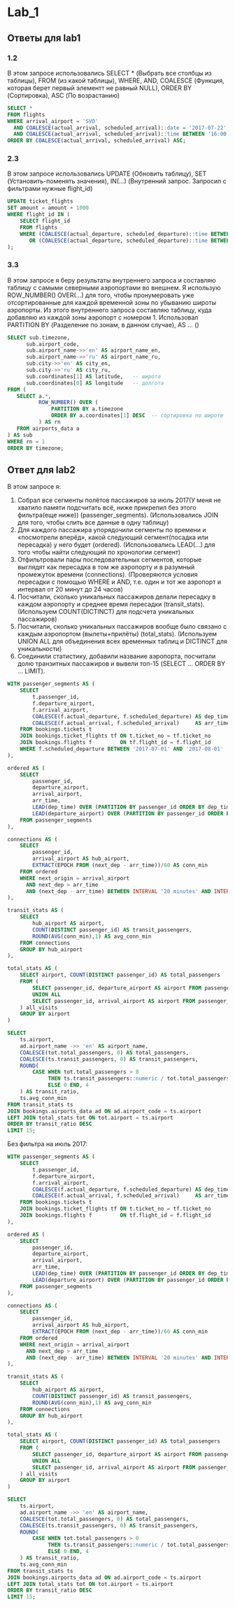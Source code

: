 # Lab_1
## Ответы для lab1
### 1.2
В этом запросе использовались SELECT * (Выбрать все столбцы из таблицы), FROM (из какой таблицы), WHERE, AND, COALESCE (Функция, которая берет первый элементт не равный NULL), ORDER BY (Сортировка), ASC (По возрастанию)
``` sql
SELECT *
FROM flights
WHERE arrival_airport = 'SVO'
  AND COALESCE(actual_arrival, scheduled_arrival)::date = '2017-07-22'
  AND COALESCE(actual_arrival, scheduled_arrival)::time BETWEEN '16:00' AND '19:00'
ORDER BY COALESCE(actual_arrival, scheduled_arrival) ASC;
```
### 2.3
В этом запросе использовались UPDATE (Обновить таблицу), SET (Установить-поменять значения), IN(...) (Внутренний запрос. Запросил с фильтрами нужные flight_id)
``` sql
UPDATE ticket_flights
SET amount = amount + 1000
WHERE flight_id IN (
    SELECT flight_id
    FROM flights
    WHERE (COALESCE(actual_departure, scheduled_departure)::time BETWEEN '07:00' AND '10:00')
       OR (COALESCE(actual_departure, scheduled_departure)::time BETWEEN '17:00' AND '20:00')
);
```
### 3.3
В этом запросе я беру результаты внутреннего запроса и составляю таблицу с самыми северными аэропортами во внешнем. Я использую ROW_NUMBER() OVER(...) для того, чтобы пронумеровать уже отсортированные для каждой временной зоны по убыванию широты аэропорты. Из этого внутреннего запроса составляю таблицу, куда добавляю из каждой зоны аэропорт с номером 1. Использовал PARTITION BY (Разделение по зонам, в данном случае), AS ... ()
 ``` sql
SELECT sub.timezone,
       sub.airport_code,
       sub.airport_name->>'en' AS airport_name_en,
       sub.airport_name->>'ru' AS airport_name_ru,
       sub.city->>'en' AS city_en,
       sub.city->>'ru' AS city_ru,
       sub.coordinates[1] AS latitude,   -- широта
       sub.coordinates[0] AS longitude   -- долгота
FROM (
    SELECT a.*,
           ROW_NUMBER() OVER (
               PARTITION BY a.timezone 
               ORDER BY a.coordinates[1] DESC  -- сортировка по широте
           ) AS rn
    FROM airports_data a
) AS sub
WHERE rn = 1
ORDER BY timezone;
```
## Ответ для lab2
В этом запросе я:
1.  Cобрал все сегменты полётов пассажиров за июль 2017(У меня не хватило памяти подсчитать всё, ниже прикрепил без этого фильтра(еще ниже)) (passenger_segments). (Использовались JOIN для того, чтобы слить все данные в одну таблицу)
2.	Для каждого пассажира упорядочили сегменты по времени и «посмотрели вперёд», какой следующий сегмент(посадка или пересадка) у него будет (ordered). (Использовались LEAD(...) для того чтобы найти следующий по хронологии сегмент)
3.	Отфильтровали пары последовательных сегментов, которые выглядят как пересадка в том же аэропорту и в разумный промежуток времени (connections). (Проверяются условия пересадки с помощью WHERE и AND, т.е. один и тот же аэропорт и интервал от 20 минут до 24 часов)
4.	Посчитали, сколько уникальных пассажиров делали пересадку в каждом аэропорту и среднее время пересадки (transit_stats). (Используем COUNT(DICTINCT) для подсчета уникальных пассажиров)
5.	Посчитали, сколько уникальных пассажиров вообще было связано с каждым аэропортом (вылеты+прилёты) (total_stats). (Используем UNION ALL для объединения всех временных таблиц и DICTINCT для уникальности)
6.	Соединили статистику, добавили название аэропорта, посчитали долю транзитных пассажиров и вывели топ-15 (SELECT ... ORDER BY ... LIMIT).
``` sql
WITH passenger_segments AS (
    SELECT
        t.passenger_id,
        f.departure_airport,
        f.arrival_airport,
        COALESCE(f.actual_departure, f.scheduled_departure) AS dep_time,
        COALESCE(f.actual_arrival, f.scheduled_arrival)     AS arr_time
    FROM bookings.tickets t
    JOIN bookings.ticket_flights tf ON t.ticket_no = tf.ticket_no
    JOIN bookings.flights f         ON tf.flight_id = f.flight_id
    WHERE f.scheduled_departure BETWEEN '2017-07-01' AND '2017-08-01'
),

ordered AS (
    SELECT
        passenger_id,
        departure_airport,
        arrival_airport,
        arr_time,
        LEAD(dep_time) OVER (PARTITION BY passenger_id ORDER BY dep_time) AS next_dep,
        LEAD(departure_airport) OVER (PARTITION BY passenger_id ORDER BY dep_time) AS next_origin
    FROM passenger_segments
),

connections AS (
    SELECT
        passenger_id,
        arrival_airport AS hub_airport,
        EXTRACT(EPOCH FROM (next_dep - arr_time))/60 AS conn_min
    FROM ordered
    WHERE next_origin = arrival_airport
      AND next_dep > arr_time
      AND (next_dep - arr_time) BETWEEN INTERVAL '20 minutes' AND INTERVAL '24 hours'
),

transit_stats AS (
    SELECT
        hub_airport AS airport,
        COUNT(DISTINCT passenger_id) AS transit_passengers,
        ROUND(AVG(conn_min),1) AS avg_conn_min
    FROM connections
    GROUP BY hub_airport
),

total_stats AS (
    SELECT airport, COUNT(DISTINCT passenger_id) AS total_passengers
    FROM (
        SELECT passenger_id, departure_airport AS airport FROM passenger_segments
        UNION ALL
        SELECT passenger_id, arrival_airport AS airport FROM passenger_segments
    ) all_visits
    GROUP BY airport
)

SELECT
    ts.airport,
    ad.airport_name ->> 'en' AS airport_name,
    COALESCE(tot.total_passengers, 0) AS total_passengers,
    COALESCE(ts.transit_passengers, 0) AS transit_passengers,
    ROUND(
        CASE WHEN tot.total_passengers > 0
             THEN ts.transit_passengers::numeric / tot.total_passengers
             ELSE 0 END, 4
    ) AS transit_ratio,
    ts.avg_conn_min
FROM transit_stats ts
JOIN bookings.airports_data ad ON ad.airport_code = ts.airport
LEFT JOIN total_stats tot ON tot.airport = ts.airport
ORDER BY transit_ratio DESC
LIMIT 15;
```
Без фильтра на июль 2017:
``` sql
WITH passenger_segments AS (
    SELECT
        t.passenger_id,
        f.departure_airport,
        f.arrival_airport,
        COALESCE(f.actual_departure, f.scheduled_departure) AS dep_time,
        COALESCE(f.actual_arrival, f.scheduled_arrival)     AS arr_time
    FROM bookings.tickets t
    JOIN bookings.ticket_flights tf ON t.ticket_no = tf.ticket_no
    JOIN bookings.flights f         ON tf.flight_id = f.flight_id
),

ordered AS (
    SELECT
        passenger_id,
        departure_airport,
        arrival_airport,
        arr_time,
        LEAD(dep_time) OVER (PARTITION BY passenger_id ORDER BY dep_time) AS next_dep,
        LEAD(departure_airport) OVER (PARTITION BY passenger_id ORDER BY dep_time) AS next_origin
    FROM passenger_segments
),

connections AS (
    SELECT
        passenger_id,
        arrival_airport AS hub_airport,
        EXTRACT(EPOCH FROM (next_dep - arr_time))/60 AS conn_min
    FROM ordered
    WHERE next_origin = arrival_airport
      AND next_dep > arr_time
      AND (next_dep - arr_time) BETWEEN INTERVAL '20 minutes' AND INTERVAL '24 hours'
),

transit_stats AS (
    SELECT
        hub_airport AS airport,
        COUNT(DISTINCT passenger_id) AS transit_passengers,
        ROUND(AVG(conn_min),1) AS avg_conn_min
    FROM connections
    GROUP BY hub_airport
),

total_stats AS (
    SELECT airport, COUNT(DISTINCT passenger_id) AS total_passengers
    FROM (
        SELECT passenger_id, departure_airport AS airport FROM passenger_segments
        UNION ALL
        SELECT passenger_id, arrival_airport AS airport FROM passenger_segments
    ) all_visits
    GROUP BY airport
)

SELECT
    ts.airport,
    ad.airport_name ->> 'en' AS airport_name,
    COALESCE(tot.total_passengers, 0) AS total_passengers,
    COALESCE(ts.transit_passengers, 0) AS transit_passengers,
    ROUND(
        CASE WHEN tot.total_passengers > 0
             THEN ts.transit_passengers::numeric / tot.total_passengers
             ELSE 0 END, 4
    ) AS transit_ratio,
    ts.avg_conn_min
FROM transit_stats ts
JOIN bookings.airports_data ad ON ad.airport_code = ts.airport
LEFT JOIN total_stats tot ON tot.airport = ts.airport
ORDER BY transit_ratio DESC
LIMIT 15;
```
